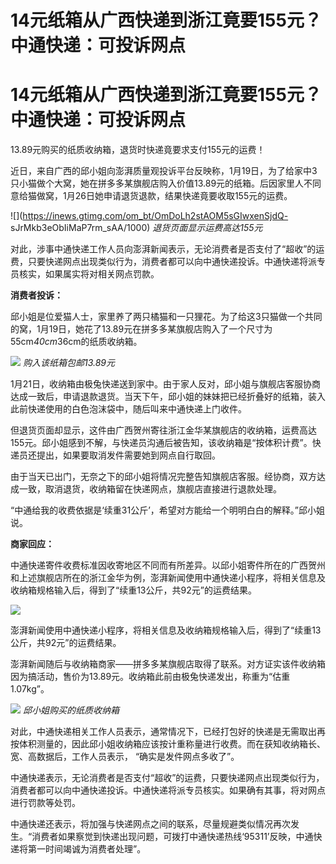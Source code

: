 # 14元纸箱从广西快递到浙江竟要155元？中通快递：可投诉网点

# 14元纸箱从广西快递到浙江竟要155元？中通快递：可投诉网点

13.89元购买的纸质收纳箱，退货时快递竟要求支付155元的运费！

近日，来自广西的邱小姐向澎湃质量观投诉平台反映称，1月19日，为了给家中3只小猫做个大窝，她在拼多多某旗舰店购入价值13.89元的纸箱。后因家里人不同意给猫做窝，1月26日她申请退货退款，结果快递竟要收取155元的运费。

![](https://inews.gtimg.com/om_bt/OmDoLh2stAOM5sGIwxenSjdQ-
sJrMkb3eObIiMaP7rm_sAA/1000) _退货页面显示运费高达155元_

对此，涉事中通快递工作人员向澎湃新闻表示，无论消费者是否支付了“超收”的运费，只要快递网点出现类似行为，消费者都可以向中通快递投诉。中通快递将派专员核实，如果属实将对相关网点罚款。

**消费者投诉：**

邱小姐是位爱猫人士，家里养了两只橘猫和一只狸花。为了给这3只猫做一个共同的窝，1月19日，她花了13.89元在拼多多某旗舰店购入了一个尺寸为55cm*40cm*36cm的纸质收纳箱。

![](https://inews.gtimg.com/om_bt/OHIcEUDB825OkSxVtAC4JnDaXkEf3yIRb-6-7LLNl2RSwAA/1000)
_购入该纸箱包邮13.89元_

1月21日，收纳箱由极兔快递送到家中。由于家人反对，邱小姐与旗舰店客服协商达成一致后，申请退款退货。当天下午，邱小姐的妹妹把已经折叠好的纸箱，装入此前快递使用的白色泡沫袋中，随后叫来中通快递上门收件。

但退货页面却显示，这件由广西贺州寄往浙江金华某旗舰店的收纳箱，运费高达155元。邱小姐感到不解，与快递员沟通后被告知，该收纳箱是“按体积计费”。快递员还提出，如果要取消发件需要她到网点自行取回。

由于当天已出门，无奈之下的邱小姐将情况完整告知旗舰店客服。经协商，双方达成一致，取消退货，收纳箱留在快递网点，旗舰店直接进行退款处理。

“中通给我的收费依据是‘续重31公斤’，希望对方能给一个明明白白的解释。”邱小姐说。

**商家回应：**

中通快递寄件收费标准因收寄地区不同而有所差异。以邱小姐寄件所在的广西贺州和上述旗舰店所在的浙江金华为例，澎湃新闻使用中通快递小程序，将相关信息及收纳箱规格输入后，得到了“续重13公斤，共92元”的运费结果。

![](https://inews.gtimg.com/om_bt/OrHTVHq4L7ZdIhe1Qmo_wAV3OAjCL_NdwW1P7Jt5s9eXoAA/1000)

澎湃新闻使用中通快递小程序，将相关信息及收纳箱规格输入后，得到了“续重13公斤，共92元”的运费结果。

澎湃新闻随后与收纳箱商家——拼多多某旗舰店取得了联系。对方证实该件收纳箱因为搞活动，售价为13.89元。收纳箱此前由极兔快递发出，称重为“估重1.07kg”。

![](https://inews.gtimg.com/om_bt/O0tZ6KdBbyIsv4Uhliq0R86kq2JSVVW6rRZV_6-DjRFa0AA/1000)
_邱小姐购买的纸质收纳箱_

对此，中通快递相关工作人员表示，通常情况下，已经打包好的快递是无需取出再按体积测量的，因此邱小姐收纳箱应该按计重称量进行收费。而在获知收纳箱长、宽、高数据后，工作人员表示，
“确实是发件网点多收了”。

中通快递表示，无论消费者是否支付“超收”的运费，只要快递网点出现类似行为，消费者都可以向中通快递投诉。中通快递将派专员核实。如果确有其事，将对网点进行罚款等处罚。

中通快递还表示，将加强与快递网点之间的联系，尽量规避类似情况再次发生。“消费者如果察觉到快递出现问题，可拨打中通快递热线‘95311’反映，中通快递将第一时间竭诚为消费者处理”。

